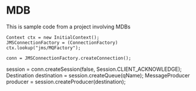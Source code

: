 MDB
===

This is sample code from a project involving MDBs




	Context ctx = new InitialContext();
	JMSConnectionFactory = (ConnectionFactory) ctx.lookup("jms/MQFactory");
			  
	conn = JMSConnectionFactory.createConnection();
session = conn.createSession(false, Session.CLIENT_ACKNOWLEDGE);
	Destination destination = session.createQueue(qName);
	MessageProducer producer = session.createProducer(destination);
